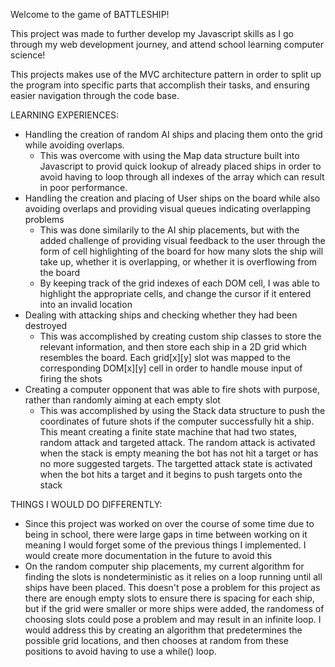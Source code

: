 Welcome to the game of BATTLESHIP!

This project was made to further develop my Javascript skills as I go through my web development journey, and attend school learning computer science!

This projects makes use of the MVC architecture pattern in order to split up the program into specific parts that accomplish their tasks, and ensuring easier navigation through the code base.

LEARNING EXPERIENCES:

- Handling the creation of random AI ships and placing them onto the grid while avoiding overlaps.
  - This was overcome with using the Map data structure built into Javascript to provid quick lookup of already placed ships in order to avoid having to loop through all indexes of the array which can result in poor performance.
- Handling the creation and placing of User ships on the board while also avoiding overlaps and providing visual queues indicating overlapping problems
  - This was done similarily to the AI ship placements, but with the added challenge of providing visual feedback to the user through the form of cell highlighting of the board for how many slots the ship will take up, whether it is overlapping, or whether it is overflowing from the board
  - By keeping track of the grid indexes of each DOM cell, I was able to highlight the appropriate cells, and change the cursor if it entered into an invalid location
- Dealing with attacking ships and checking whether they had been destroyed
  - This was accomplished by creating custom ship classes to store the relevant information, and then store each ship in a 2D grid which resembles the board. Each grid[x][y] slot was mapped to the corresponding DOM[x][y] cell in order to handle mouse input of firing the shots
- Creating a computer opponent that was able to fire shots with purpose, rather than randomly aiming at each empty slot
  - This was accomplished by using the Stack data structure to push the coordinates of future shots if the computer successfully hit a ship. This meant creating a finite state machine that had two states, random attack and targeted attack. The random attack is activated when the stack is empty meaning the bot has not hit a target or has no more suggested targets. The targetted attack state is activated when the bot hits a target and it begins to push targets onto the stack

THINGS I WOULD DO DIFFERENTLY:

- Since this project was worked on over the course of some time due to being in school, there were large gaps in time between working on it meaning I would forget some of the previous things I implemented. I would create more documentation in the future to avoid this
- On the random computer ship placements, my current algorithm for finding the slots is nondeterministic as it relies on a loop running until all ships have been placed. This doesn't pose a problem for this project as there are enough empty slots to ensure there is spacing for each ship, but if the grid were smaller or more ships were added, the randomess of choosing slots could pose a problem and may result in an infinite loop. I would address this by creating an algorithm that predetermines the possible grid locations, and then chooses at random from these positions to avoid having to use a while() loop.

